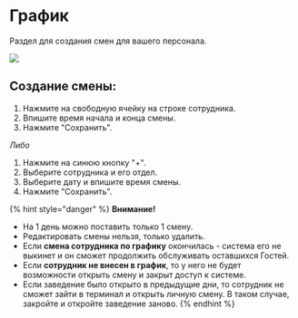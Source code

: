 # График

Раздел для создания смен для вашего персонала.

![](../.gitbook/assets/doc\_2021-12-13\_14-35-11.png)

## Создание смены:

1. Нажмите на свободную ячейку на строке сотрудника.
2. Впишите время начала и конца смены.
3. Нажмите "Сохранить".

_Либо_

1. Нажмите на синюю кнопку "+".
2. Выберите сотрудника и его отдел.
3. Выберите дату и впишите время смены.
4. Нажмите "Сохранить".

{% hint style="danger" %}
**Внимание!**

* На 1 день можно поставить только 1 смену.
* Редактировать смены нельзя, только удалить.
* Если **смена сотрудника по графику** окончилась - система его не выкинет и он сможет продолжить обслуживать оставшихся Гостей.
* Если **сотрудник не внесен в график**, то у него не будет возможности открыть смену и закрыт доступ к системе.
* Если заведение было открыто в предыдущие дни, то сотрудник не сможет зайти в терминал и открыть личную смену. В таком случае, закройте и откройте заведение заново.&#x20;
{% endhint %}
